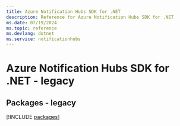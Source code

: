 ```yaml
---
title: Azure Notification Hubs SDK for .NET
description: Reference for Azure Notification Hubs SDK for .NET
ms.date: 07/19/2024
ms.topic: reference
ms.devlang: dotnet
ms.service: notificationhubs
---
```

# Azure Notification Hubs SDK for .NET - legacy
## Packages - legacy
[!INCLUDE [packages](notification-hubs-index.md)]